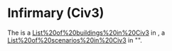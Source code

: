 # Infirmary (Civ3)

The is a [List%20of%20buildings%20in%20Civ3](building) in , a [List%20of%20scenarios%20in%20Civ3](scenario) in "".
